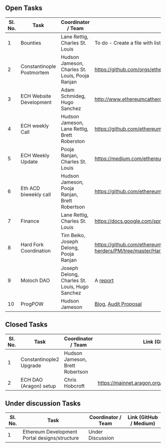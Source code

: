 ## Open Tasks

Sl. No. |	Task	| Coordinator / Team	|Link (GitHub / Medium) 
--------|-------|---------------------|------------------------
1	| Bounties |	Lane Rettig, Charles St. Louis	|  To do - Create a file with list of active Bounties
2	| Constantinople Postmortem	|	Hudson Jameson, Charles St. Louis, Pooja Ranjan	|https://github.com/orgs/ethereum-cat-herders/projects/1	
3	| ECH Website Development	|	Adam Schmideg, Hugo Sanchez	| http://www.ethereumcatherders.com	
4	| ECH weekly Call	|	Hudson Jameson, Lane Rettig, Brett Roberston	| https://github.com/ethereum-cat-herders/PM	
5	| ECH Weekly Update |	Pooja Ranjan, Charles St. Louis	| https://medium.com/ethereum-cat-herders	
6	| Eth ACD biweekly call	|	Hudson Jameson, Pooja Ranjan, Brett Robertson |	https://github.com/ethereum/pm/tree/master/All%20Core%20Devs%20Meetings	
7	| Finance	|	Lane Rettig, Charles St. Louis	|https://docs.google.com/spreadsheets/d/1PMCKHrkD2oGNXnDi6chy9DOFbpXgDRqpNz75PXSzoj4/edit#gid=0	
8	| Hard Fork Coordination	|	Tim Beiko, Joseph Delong, Pooja Ranjan	| https://github.com/ethereum-cat-herders/PM/tree/master/Hard%20Fork%20Planning%20and%20Coordination	, [Istanbul Hardfork EIPs](https://github.com/ethereum-cat-herders/PM/blob/master/Hard%20Fork%20Planning%20and%20Coordination/IstanbulHFEIPs.md)
9	|Moloch DAO	|	Joseph Delong, Charles St. Louis, Hugo Sanchez		| A [report](https://hackmd.io/O14rsWJNSH2_QmTzndaCOA)
10|ProgPOW	|	Hudson Jameson	|	[Blog](https://medium.com/ethereum-cat-herders/progpow-audit-goals-expectations-75bb902a1f01), [Audit Proposal](https://github.com/ethereum-cat-herders/progpow-audit/blob/master/Least%20Authority%20-%20ProgPow%20Algorithm%20Audit%20Proposal%20(v2).pdf)


## Closed Tasks

Sl. No. |	Task	| Coordinator / Team	|Link (GitHub / Medium) 
--------|-------|---------------------|------------------------
1	| Constantinople2 Upgrade	| Hudson Jameson, Brett Robertson	|	
2	| ECH DAO (Aragon) setup	|	Chris Hobcroft	|https://mainnet.aragon.org/#/ethereumcatherders.aragonid.eth	


## Under discussion Tasks

Sl. No. |	Task	| Coordinator / Team	|Link (GitHub / Medium) 
--------|-------|---------------------|------------------------
1 | Ethereum Development Portal designs/structure	|Under Discussion	|		
